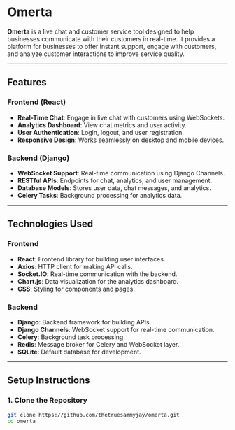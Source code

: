 
# Omerta

**Omerta** is a live chat and customer service tool designed to help businesses communicate with their customers in real-time. It provides a platform for businesses to offer instant support, engage with customers, and analyze customer interactions to improve service quality.

---

## **Features**

### **Frontend (React)**
- **Real-Time Chat**: Engage in live chat with customers using WebSockets.
- **Analytics Dashboard**: View chat metrics and user activity.
- **User Authentication**: Login, logout, and user registration.
- **Responsive Design**: Works seamlessly on desktop and mobile devices.

### **Backend (Django)**
- **WebSocket Support**: Real-time communication using Django Channels.
- **RESTful APIs**: Endpoints for chat, analytics, and user management.
- **Database Models**: Stores user data, chat messages, and analytics.
- **Celery Tasks**: Background processing for analytics data.

---

## **Technologies Used**

### **Frontend**
- **React**: Frontend library for building user interfaces.
- **Axios**: HTTP client for making API calls.
- **Socket.IO**: Real-time communication with the backend.
- **Chart.js**: Data visualization for the analytics dashboard.
- **CSS**: Styling for components and pages.

### **Backend**
- **Django**: Backend framework for building APIs.
- **Django Channels**: WebSocket support for real-time communication.
- **Celery**: Background task processing.
- **Redis**: Message broker for Celery and WebSocket layer.
- **SQLite**: Default database for development.

---

## **Setup Instructions**

### **1. Clone the Repository**
```bash
git clone https://github.com/thetruesammyjay/omerta.git
cd omerta
